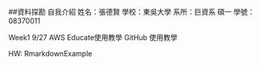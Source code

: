 ##資料探勘
自我介紹
姓名：張德賢
學校：東吳大學
系所：巨資系 碩一
學號：08370011

Week1
9/27
AWS Educate使用教學
GitHub     使用教學

HW:
RmarkdownExample

